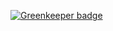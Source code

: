
[![Greenkeeper badge](https://badges.greenkeeper.io/victorvuelma/expressjs-huntweb-api.svg)](https://greenkeeper.io/)
